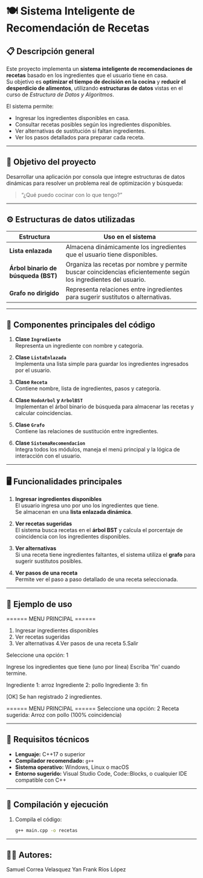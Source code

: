 # 🍽️ Sistema Inteligente de Recomendación de Recetas

## 📋 Descripción general
Este proyecto implementa un **sistema inteligente de recomendaciones de recetas** basado en los ingredientes que el usuario tiene en casa.  
Su objetivo es **optimizar el tiempo de decisión en la cocina** y **reducir el desperdicio de alimentos**, utilizando **estructuras de datos** vistas en el curso de *Estructura de Datos y Algoritmos*.

El sistema permite:
- Ingresar los ingredientes disponibles en casa.  
- Consultar recetas posibles según los ingredientes disponibles.  
- Ver alternativas de sustitución si faltan ingredientes.  
- Ver los pasos detallados para preparar cada receta.  

---

## 🧠 Objetivo del proyecto
Desarrollar una aplicación por consola que integre estructuras de datos dinámicas para resolver un problema real de optimización y búsqueda:

> “¿Qué puedo cocinar con lo que tengo?”

---

## ⚙️ Estructuras de datos utilizadas

| Estructura | Uso en el sistema |
|-------------|------------------|
| **Lista enlazada** | Almacena dinámicamente los ingredientes que el usuario tiene disponibles. |
| **Árbol binario de búsqueda (BST)** | Organiza las recetas por nombre y permite buscar coincidencias eficientemente según los ingredientes del usuario. |
| **Grafo no dirigido** | Representa relaciones entre ingredientes para sugerir sustitutos o alternativas. |

---

## 🧩 Componentes principales del código

1. **Clase `Ingrediente`**  
   Representa un ingrediente con nombre y categoría.

2. **Clase `ListaEnlazada`**  
   Implementa una lista simple para guardar los ingredientes ingresados por el usuario.

3. **Clase `Receta`**  
   Contiene nombre, lista de ingredientes, pasos y categoría.

4. **Clase `NodoArbol` y `ArbolBST`**  
   Implementan el árbol binario de búsqueda para almacenar las recetas y calcular coincidencias.

5. **Clase `Grafo`**  
   Contiene las relaciones de sustitución entre ingredientes.

6. **Clase `SistemaRecomendacion`**  
   Integra todos los módulos, maneja el menú principal y la lógica de interacción con el usuario.

---

## 🖥️ Funcionalidades principales

1. **Ingresar ingredientes disponibles**  
   El usuario ingresa uno por uno los ingredientes que tiene.  
   Se almacenan en una **lista enlazada dinámica**.

2. **Ver recetas sugeridas**  
   El sistema busca recetas en el **árbol BST** y calcula el porcentaje de coincidencia con los ingredientes disponibles.

3. **Ver alternativas**  
   Si una receta tiene ingredientes faltantes, el sistema utiliza el **grafo** para sugerir sustitutos posibles.

4. **Ver pasos de una receta**  
   Permite ver el paso a paso detallado de una receta seleccionada.

---

## 🧪 Ejemplo de uso

====== MENU PRINCIPAL ======

1. Ingresar ingredientes disponibles
2. Ver recetas sugeridas
3. Ver alternativas
4.Ver pasos de una receta
5.Salir

Seleccione una opción: 1

Ingrese los ingredientes que tiene (uno por línea)
Escriba 'fin' cuando termine.

Ingrediente 1: arroz
Ingrediente 2: pollo
Ingrediente 3: fin

[OK] Se han registrado 2 ingredientes.

====== MENU PRINCIPAL ======
Seleccione una opción: 2
Receta sugerida: Arroz con pollo (100% coincidencia)

---

## 🧱 Requisitos técnicos

- **Lenguaje:** C++17 o superior  
- **Compilador recomendado:** `g++`  
- **Sistema operativo:** Windows, Linux o macOS  
- **Entorno sugerido:** Visual Studio Code, Code::Blocks, o cualquier IDE compatible con C++

---

## 🚀 Compilación y ejecución

1. Compila el código:
   ```bash
   g++ main.cpp -o recetas

---

## 👨‍💻 Autores:

Samuel Correa Velasquez
Yan Frank Ríos López

